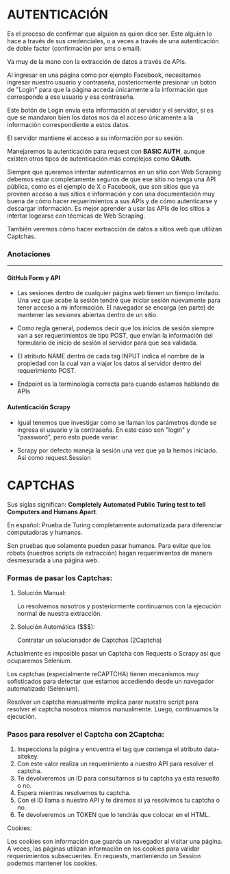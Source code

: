 # AUTENTICACIÓN
Es el proceso de confirmar que alguien es quien dice ser. Este alguien lo hace a través de sus credenciales, o a veces a través de una autenticación de doble factor (confirmación por sms o email).

Va muy de la mano con la extracción de datos a través de APIs.

Al ingresar en una página como por ejemplo Facebook, necesitamos ingresar nuestro usuario y contraseña, posteriormente presionar un botón de "Login" para que la página acceda únicamente a la información que corresponde a ese usuario y esa contraseña. 

Este botón de Login envía esta información al servidor y el servidor, si es que se mandaron bien los datos nos da el acceso únicamente a la información correspondiente a estos datos.

El servidor mantiene el acceso a su información por su sesión.

Manejaremos la autenticación para request con **BASIC AUTH**, aunque existen otros tipos de autenticación más complejos como **OAuth**.

Siempre que queramos intentar autenticarnos en un sitio con Web Scraping debemos estar completamente seguros de que ese sitio no tenga una API pública, como es el ejemplo de X o Facebook, que son sitios que ya proveen acceso a sus sitios e información y con una documentación muy buena de cómo hacer requerimientos a sus APIs y de cómo autenticarse y descargar información.
Es mejor aprender a usar las APIs de los sitios a intertar logearse con técmicas de Web Scraping.

También veremos cómo hacer exrtracción de datos a sitios web que utilizan Captchas.

### Anotaciones
---

#### GitHub Form y API

- Las sesiones dentro de cualquier página web tienen un tiempo limitado. Una vez que acabe la sesión tendré que iniciar sesión nuevamente para tener acceso a mi información. El navegador se encarga (en parte) de mantener las sesiones abiertas dentro de un sitio.

- Como regla general, podemos decir que los inicios de sesión siempre van a ser requerimientos de tipo POST, que envían la información del formulario de inicio de sesión al servidor para que sea validada.

- El atributo NAME dentro de cada tag INPUT indica el nombre de la propiedad con la cual van a viajar los datos al servidor dentro del requerimiento POST.

- Endpoint es la terminología correcta para cuando estamos hablando de APIs

#### Autenticación Scrapy

- Igual tenemos que investigar como se llaman los parámetros donde se ingresa el usuario y la contraseña. En este caso son "login" y "password", pero esto puede variar.

- Scrapy por defecto maneja la sesión una vez que ya la hemos iniciado. Asi como request.Session

# CAPTCHAS
Sus siglas significan: **Completely Automated Public Turing test to tell Computers and Humans Apart**.

En español: Prueba de Turing completamente automatizada para diferenciar computadoras y humanos.

Son pruebas que solamente pueden pasar humanos. Para evitar que los robots (nuestros scripts de extracción) hagan requerimientos de manera desmesurada a una página web.

### Formas de pasar los Captchas:

1. Solución Manual: 

    Lo resolvemos nosotros y posteriormente continuamos con la ejecución normal de nuestra extracción.

2. Solución Automática ($$$): 

    Contratar un solucionador de Captchas (2Captcha)

Actualmente es imposible pasar un Captcha con Requests o Scrapy asi que ocuparemos Selenium.

Los captchas (especialmente reCAPTCHA) tienen mecanismos muy sofisticados para detectar que estamos accediendo desde un navegador automatizado (Selenium).

Resolver un captcha manualmente implica parar nuestro script para resolver el captcha nosotros mismos manualmente. Luego, continuamos la ejecución.

### Pasos para resolver el Captcha con 2Captcha:

1. Inspecciona la página y encuentra el tag que contenga el atributo data-sitekey.
2. Con este valor realiza un requerimiento a nuestro API para resolver el captcha.
3. Te devolveremos un ID para consultarnos si tu captcha ya esta resuelto o no.
4. Espera mientras resolvemos tu captcha.
5. Con el ID llama a nuestro API y te diremos si ya resolvimos tu captcha o no.
6. Te devolveremos un TOKEN que lo tendrás que colocar en el HTML.

Cookies:

Los cookies son información que guarda un navegador al visitar una página. A veces, las páginas utilizan información en los cookies para validar requerimientos subsecuentes. En requests, manteniendo un Session podemos mantener los cookies.